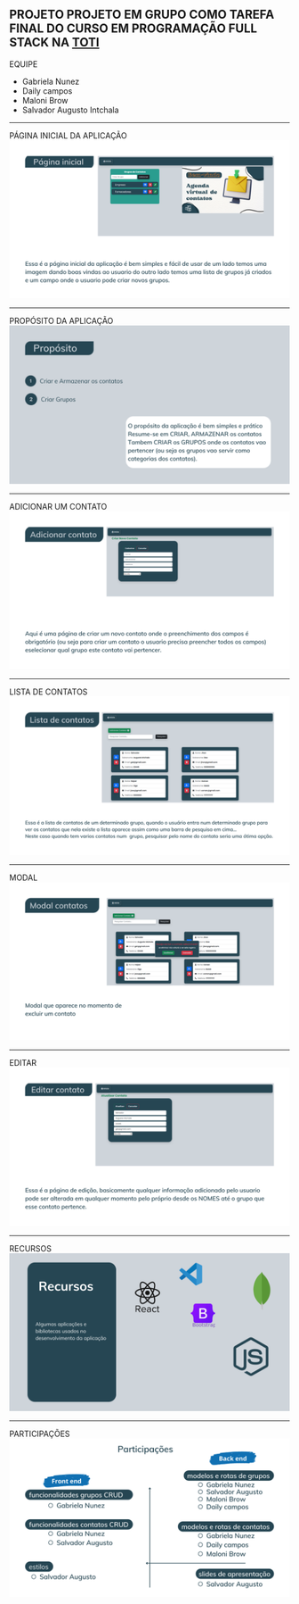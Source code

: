 PROJETO
PROJETO EM GRUPO COMO TAREFA FINAL DO CURSO EM PROGRAMAÇÃO FULL STACK NA [TOTI](https://totidiversidade.com.br/)
---
EQUIPE
* Gabriela Nunez
* Daily campos
* Maloni Brow
* Salvador Augusto Intchala
---

PÁGINA INICIAL DA APLICAÇÃO
![inicio](src/Images/inicio.png)

---

PROPÓSITO DA APLICAÇÃO
![Propósito da aplicação](src/Images/proposito.png)

---

ADICIONAR UM CONTATO
![Adicionar um contato](src/Images/adicionar.png)

---

LISTA DE CONTATOS
![Lista dos contatos](src/Images/lista.png)

---

MODAL
![Modal](src/Images/modal.png)

---

EDITAR
![Editar](src/Images/editar.png)

---

RECURSOS
<img src="src/Images/recursos.png" width="" height="" alt="inicio">

---

PARTICIPAÇÕES
<img src="src/Images/participacoes.png" width="" height="" alt="inicio">
